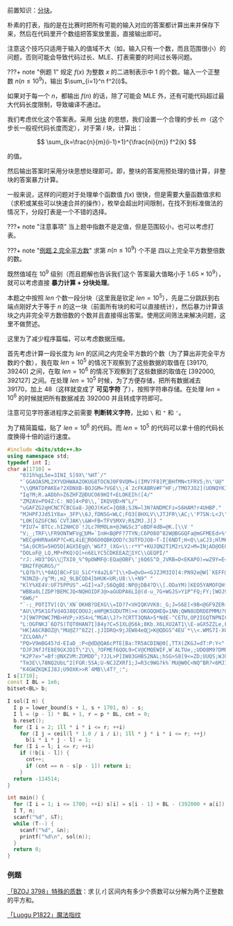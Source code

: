 前置知识：[分块](../ds/decompose.md)。

朴素的打表，指的是在比赛时把所有可能的输入对应的答案都计算出来并保存下来，然后在代码里开个数组把答案放里面，直接输出即可。

注意这个技巧只适用于输入的值域不大（如，输入只有一个数，而且范围很小）的问题，否则可能会导致代码过长、MLE、打表需要的时间过长等问题。

???+ note "例题 1"
    规定 $f(x)$ 为整数 $x$ 的二进制表示中 $1$ 的个数。输入一个正整数 $n$($n\leq 10^9$)，输出 $\sum_{i=1}^n f^2(i)$。

如果对于每一个 $n$，都输出 $f(n)$ 的话，除了可能会 MLE 外，还有可能代码超过最大代码长度限制，导致编译不通过。

我们考虑优化这个答案表。采用 [分块](../ds/decompose.md) 的思想，我们设置一个合理的步长 $m$（这个步长一般视代码长度而定），对于第 $i$ 块，计算出：

$$
\sum_{k=\frac{n}{m}(i-1)+1}^{\frac{ni}{m}} f^2(k)
$$

的值。

然后输出答案时采用分块思想处理即可。即，整块的答案用预处理的值计算，非整块的答案暴力计算。

一般来说，这样的问题对于处理单个函数值 $f(x)$ 很快，但是需要大量函数值求和（求积或某些可以快速合并的操作），枚举会超出时间限制，在找不到标准做法的情况下，分段打表是一个不错的选择。

???+ note "注意事项"
    当上题中指数不是定值，但是范围较小，也可以考虑打表。

???+ note "[例题 2 完全平方数](https://www.luogu.com.cn/problem/P4318)"
    求第 $n(n\le 10^9)$ 个不是 四以上完全平方数整倍数 的数。

既然值域在 $10^9$ 级别（而且题解也告诉我们这个 答案最大值略小于  $1.65\times 10^9$），就可以考虑直接 **暴力计算 + 分块处理**。

本题之中按照 $len$ 个数一段分块（这里我是钦定 $len=10^5$），先是二分跳跃到右端点刚好大于等于 $n$ 的这一块（前面所有块的和可以直接统计），然后暴力计算该块之内非完全平方数倍数的个数并且直接得出答案。使用区间筛法来解决问题，这里不做赘述。

这里为了减少程序篇幅，可以考虑数据压缩。

首先考虑计算一段长度为 $len$ 的区间之内完全平方数的个数（为了算出非完全平方数的个数），我在取 $len=10^5$ 的情况下观察到了这些数据的取值在 $[39170,39240]$ 之间，在取 $len=10^6$ 的情况下观察到了这些数据的取值在 $[392000,392127]$ 之间。在处理 $len=10^5$ 时候，为了方便存储，把所有数据减去 $39170$，加上 $48$（这样就变成了 **可见字符** 了），按照字符串存储。在处理 $len=10^6$ 的时候就把所有数据减去 $392000$ 并且转成字符即可。

注意可见字符塞进程序之前需要 **判断转义字符**，比如 `\` 和 `"` 和 `'`。

为了精简篇幅，贴了 $len=10^6$ 的代码。而 $len=10^5$ 的代码可以拿十倍的代码长度换得十倍的运行速度。

```cpp
#include <bits/stdc++.h>
using namespace std;
typedef int I;
char a[1710] =
    "0J1h%gL5e=3INI_S]9X\'%HT`/"
    "`GGAOASML2XYVDHWAA2OKUG8TOCNJ0F9VQM=i(IMV?F8]PBHfMN<tFRV5;h\'U@"
    "\\QMATDPAKEe?2XDNXB-BOJGM=?VGE\\;4`2cFKABRV#F^HF;/TMO7JO2](UONQYKI3z!NLd4/"
    "Iq?M;R.aADbh>Z6ZHFZ@DUCO69HIf<ELOKEIh([4/"
    "ZM2AV=PO4Z:C:_NO]4<P8\\,`IKQV@D>N^L/"
    "uGAFZG2qHCNCTCBCGa8-J@OJ(KeC=]Q8B;SJN=l3N?ANDMCFz=S6HAM?r4UHBP."
    "MJHPFJJd51Y8a>_3FP\\6J,fDNSG<WLC;FO3[8HXLV\\JTJFR\\AC;\'P7SN:L<J\"Q^<?X "
    "L0K[GZGFCNG`CVTJAK\\&W>FB<TFV5MXV;R$ZMJ.J[J "
    "PIU7=`BTCc.hI2NHCO`!JLc7RMOLm+@JW&Sc3^oBDF4dB=@K.[\\V "
    "V;_;TRF\\FR9ONTWFVgUM=`InH<B@PF?7TYN;C6PO8O^82W@BGGQFa@mGFMEEd>%"
    "WECgHHRNa6KP?C=KL4iERO6O0QBKQOD?c3UTFDJO8~T-I[6NDT;H<Q\\aCJ3;HlM6M:UK=6:"
    "SA;OCRS=5HO5D[AGX5Eg@\'WGf7_(XG>\\:r*Y^+KUJQN2T1M2rLV2>M=INjAD@OEQT1Q6@WF?"
    "DOLoF@_LQ,MP+PKQ)Q[>n6ELYC5CDKEEAZ1YC\\GEQPI/"
    "rJ:.HO3^DG\\TXI0_%^9pOWMF@:EQa@OBF\'j6Q6S^D_JVRB=D<EKAPO)=wZ9Y=E<CH]"
    "BN2fF@GRGS/"
    "LQ?b?\\*0AQ]BC>F1U_SiC*Y4a2L6^[\\+D=@vO=<GJZJM3IO]4:PN92e@W[`KEFF@HU<C^"
    "N3NZ@-/g^M;,m2_9LBCQD4]bHUK<UR;U8:\\+N9^ "
    "KlY%XE4V:UF75PPUS^.=GI]<a7;S6QgBE:NP@jDB4?D\\[.ODaYM)]KEO5YAMOFQH*ZSDMZ@,"
    "WBBa8L[ZDP?BEMCJQ<NQHOIDFJ@>aGUDPA6LI@(d-u_7G+WGJS>Y1P^FQ;FY;[WOJ9gH@M@"
    "6W6/"
    "`-;_POTITV[(Q\'XN`OKHB?OEXG\\=ID?7<VHIQKVVK8:_G;J=S6E[<9B<@GF9ZER+"
    "AU\\PSK1GfVd4OJ8QCOOUJ;eHP@KSUDUTM)>e:OKOQQHEQ=1NN;QWN8UDRDEPMMU?QN8SS/"
    "J[9W7POWC7MB>HVP;>XS4>L^MGA\\J?>?CRTT3QNA>5*NdE-^CETU,OP2IGQTNPNICc/"
    "L:OGFNKJ`6D7S)TQT0HAN7I]84y?C=51XL@S6k;8Kb.X6LXU2AT1\\E-aGX5ZZLe,FDKVb0_"
    "HK]A6CRBOZ@\"MU@Z?^8Z2[.jJIDRQ<9jJEW84eQ>K@QDGS^4EU`*\\<.WMS7I-XQWOF:PN/"
    "ZCLOAh/"
    "PQ>V9mBG45?d-EIaD_:P<@dD@QA6cPTE[Ba:TR5ACDIN@0[,TTX(ZKGJ=dT:P:Y<"
    "DJFJNfJfE8E9GXJD1T\"2\\_?OFMEf6QOL9>CV@CMQEWIF,W`ALTUe,;UDO8M9?DMUEA>"
    "K2P7e>^=Bf:@NXZVM:ZOMDD^;?JJL>P]IW83GHBS2NAL;hSG>S8[9<=ZD;UUQS;WJO:1M?@"
    "Tm3E\\78NQ2UbL^2[FGR:5SA;U-NCJZXRf1;J=R3c9WG?k%`MU@W0C<NQ^BR?<6MJI_G<"
    "K4GWZKQKIJ8J;U9OXK>>R`4MB\\4T?_:";
I s[1710];
const I BL = 1e6;
bitset<BL> b;

I sol(I n) {
  I p = lower_bound(s + 1, s + 1701, n) - s;
  I l = (p - 1) * BL + 1, r = p * BL, cnt = 0;
  b.reset();
  for (I i = 2; 1ll * i * i <= r; ++i)
    for (I j = ceil(l * 1.0 / i / i); 1ll * j * i * i <= r; ++j)
      b[i * i * j - l] = 1;
  for (I i = l; i <= r; ++i)
    if (!b[i - l]) {
      cnt++;
      if (cnt == n - s[p - 1]) return i;
    }
  return -114514;
}

int main() {
  for (I i = 1; i <= 1700; ++i) s[i] = s[i - 1] + BL - (392000 + a[i]);
  I T, n;
  scanf("%d", &T);
  while (T--) {
    scanf("%d", &n);
    printf("%d\n", sol(n));
  }
  return 0;
}
```

### 例题

[「BZOJ 3798」特殊的质数](https://hydro.ac/d/bzoj/p/3798)：求 $[l,r]$ 区间内有多少个质数可以分解为两个正整数的平方和。

[「Luogu P1822」魔法指纹](https://www.luogu.com.cn/problem/show?pid=P1822)
